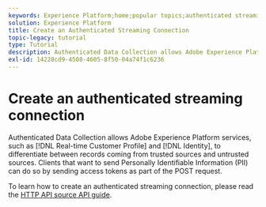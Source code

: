 ```yaml
---
keywords: Experience Platform;home;popular topics;authenticated streaming connection;streaming connection;create streaming connection;create authenticated streaming connection;streaming ingestion;ingestion;
solution: Experience Platform
title: Create an Authenticated Streaming Connection
topic-legacy: tutorial
type: Tutorial
description: Authenticated Data Collection allows Adobe Experience Platform services, such as Real-time Customer Profile and Identity, to differentiate between records coming from trusted sources and untrusted sources.
exl-id: 14228cd9-4508-4605-8f50-04a74f1c6236
---
```

# Create an authenticated streaming connection

Authenticated Data Collection allows Adobe Experience Platform services, such as [!DNL Real-time Customer Profile] and [!DNL Identity], to differentiate between records coming from trusted sources and untrusted sources. Clients that want to send Personally Identifiable Information (PII) can do so by sending access tokens as part of the POST request.

To learn how to create an authenticated streaming connection, please read the [HTTP API source API guide](../../sources/tutorials/api/create/streaming/http.md).
